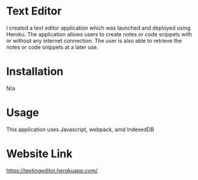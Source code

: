 # Text Editor 
I created a text editor application which was launched and deployed using Heroku. The application allows users to create notes or
code snippets with or without any internet connection. The user is also able to retrieve the notes or code snippets at a later use. 

# Installation 
N/a

# Usage 
This application uses Javascript, webpack, amd IndexedDB 

# Website Link
https://textingeditor.herokuapp.com/
